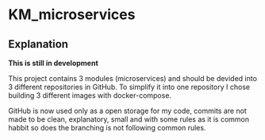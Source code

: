 # KM_microservices
## Explanation
**This is still in development**

This project contains 3 modules (microservices) and should be devided into 3 different repositories in GitHub. To simplify it into one repository I chose building 3 different images with docker-compose.

GitHub is now used only as a open storage for my code, commits are not made to be clean, explanatory, small and with some rules as it is common habbit so does the branching is not following common rules.
